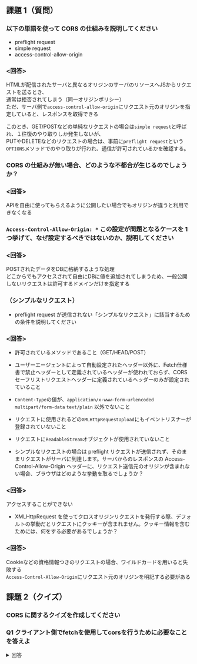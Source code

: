## 課題 1（質問）

### 以下の単語を使って CORS の仕組みを説明してください

- preflight request
- simple request
- access-control-allow-origin

### <回答>
HTMLが配信されたサーバと異なるオリジンのサーバのリソースへJSからリクエストを送るとき、  
通常は拒否されてしまう（同一オリジンポリシー）  
ただ、サーバ側で`access-control-allow-origin`にリクエスト元のオリジンを指定していると、レスポンスを取得できる

このとき、GET/POSTなどの単純なリクエストの場合は`simple request`と呼ばれ、１往復のやり取りしか発生しないが、  
PUTやDELETEなどのリクエストの場合は、事前に`preflight request`という`OPTIONS`メソッドでのやり取りが行われ、通信が許可されているかを確認する。

### CORS の仕組みが無い場合、どのような不都合が生じるのでしょうか？

### <回答>

APIを自由に使ってもらえるように公開したい場合でもオリジンが違うと利用できなくなる  

### `Access-Control-Allow-Origin: *` この設定が問題となるケースを 1 つ挙げて、なぜ設定するべきではないのか、説明してください

### <回答>

POSTされたデータをDBに格納するような処理  
どこからでもアクセスされて自由にDBに値を追加されてしまうため、一般公開しないリクエストは許可するドメインだけを指定する

### （シンプルなリクエスト）

- preflight request が送信されない「シンプルなリクエスト」に該当するための条件を説明してください

### <回答>

  - 許可されているメソッドであること（GET/HEAD/POST）
  - ユーザーエージェントによって自動設定されたヘッダー以外に、Fetch仕様書で禁止ヘッダーとして定義されているヘッダーが使われておらず、CORSセーフリストリクエストヘッダーに定義されているヘッダーのみが設定されていること
  - `Content-Type`の値が、`application/x-www-form-urlencoded` `multipart/form-data` `text/plain` 以外でないこと
  - リクエストに使用されるどの`XMLHttpRequestUpload`にもイベントリスナーが登録されていないこと
  - リクエストに`ReadableStream`オブジェクトが使用されていないこと

- シンプルなリクエストの場合は preflight リクエストが送信されず、そのままリクエストがサーバに到達します。サーバからのレスポンスの Access-Control-Allow-Origin ヘッダーに、リクエスト送信元のオリジンが含まれない場合、ブラウザはどのような挙動を取るでしょうか？

### <回答>

アクセスすることができない

- XMLHttpRequest を使ってクロスオリジンリクエストを発行する際、デフォルトの挙動だとリクエストにクッキーが含まれません。クッキー情報を含むためには、何をする必要があるでしょうか？

### <回答>

Cookieなどの資格情報つきのリクエストの場合、ワイルドカードを用いると失敗する  
`Access-Control-Allow-Origin`にリクエスト元のオリジンを明記する必要がある

## 課題 2（クイズ）

### CORS に関するクイズを作成してください

### Q1 クライアント側でfetchを使用してcorsを行うために必要なことを答えよ

<details><summary>回答</summary>
  
    第２引数に`{mode:'cors'}`を指定する
<details>
  
### Q2 クロスオリジンリソース共有ができない場合に、エラーとはならず空のレスポンスが返却されるようにするにはどうするか

<details><summary>回答</summary>
  
    第２引数に`{mode:'no-cors'}`を指定する
<details>
  
### Q3 `access-control-allow-origin`で複数のドメインを許可するにはどうすればよいか

<details><summary>回答</summary>
  
  直接複数指定することはできないので変数で動的に指定する  
  （具体例）  
  ```
  function interceptor(req, res){
  host = req.headers.host;

  if(checkDomain(host)){
    res.setHeader('Access-Control-Allow-Origin','http://'+host);
    res.setHeader('Access-Control-Allow-Methods','POST, GET, OPTIONS');
    res.setHeader('Access-Control-Allow-Headers','*');
  }
}

function checkDomain(host){
  // Something like DB connection...
  if(host == 'hogehoge.com')return true;
  return false;
}
  ```
  リクエストヘッダに含まれるhostを取得し、許可するhostの配列などと付け合わせる  
  マッチしたとき、`access-control-allow-origin`に`"https://" + host`を設定する
<details>
  
  [[ 参考 ]](https://developer.mozilla.org/ja/docs/Web/API/Request/mode)

## 課題 3（実装）

### この課題では、CORS を説明するためのモックを作成していただきます

## 仕様

- 特定のオリジンからの POST リクエストのみ許可して、それ以外のオリジンから POST リクエストを受けた時は、CORS 制約によりアクセスが制限されるようなサーバを作成してください
- 「Simple request」の時は preflight が行われないこと
- 「Simple request」に該当しないときは preflight が行われることを証明してください

### 技術的な仕様

- サーバは node.js と express で作成してください（以降の課題でも使うため）

## 課題 4（成果物に関する質問）

- 作成した成果物に、試しに CURL で、「Simple request」に該当しない POST リクエストを送信してみましょう
- 果たして CURL からのリクエストを受けた時、CORS 制約は適用されるでしょうか？
- その理由を説明してください
